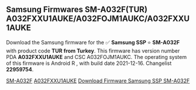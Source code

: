 <h2>Samsung Firmwares SM-A032F(TUR) A032FXXU1AUKE/A032FOJM1AUKC/A032FXXU1AUKE</h2>
Download the Samsung firmware for the ✅ <strong>Samsung SSP </strong> ⭐ <strong>SM-A032F</strong> with product code <strong>TUR</strong> <strong> from Turkey</strong>. This firmware has version number PDA <strong>A032FXXU1AUKE</strong> and CSC A032FOJM1AUKC. The operating system of this firmware is Android R , with build date 2021-12-16. Changelist <strong>22959754</strong>.

[SM-A032F](https://samfirm.shop/samsung/model/SM-A032F)
[A032FXXU1AUKE](https://samfirm.shop/samsung/pda/A032FXXU1AUKE)
[Download Firmware Samsung SSP SM-A032F](https://samfirm.shop/samsung/firmware/484592)
